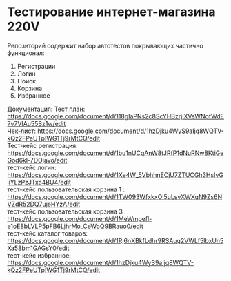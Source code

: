 # Тестирование интернет-магазина 220V


Репозиторий содержит набор автотестов покрывающих частично функционал:

1. Регистрации
2. Логин
3. Поиск
4. Корзина
5. Избранное



Документация:
Тест план: https://docs.google.com/document/d/118gIaPNs2c8ScYHBzrjlXVsWNofWdE7v7VIAu55Sz1w/edit  
Чек-лист: https://docs.google.com/document/d/1hzDjku4WyS9aIjq8WQTV-kQz2FPeUTpIWG1Tj9rMtCQ/edit  
Тест-кейс регистрация: https://docs.google.com/document/d/1bu1nUCqAnW8tJRfP1dNuRNw8KtiGeGod6kl-7DOjavo/edit  
тест-кейс логин: https://docs.google.com/document/d/1Xe4W_5VbhhnECjU7ZTUCGh3HsIvGiiYLzPzJTxa4BU4/edit  
тест-кейс пользовательская корзина 1 : https://docs.google.com/document/d/1TW093WfxkxOl5uLsvXWXqN9Zs6NVZdR52DQ7ujeHYzA/edit  
тест-кейс пользовательская корзина 3 : https://docs.google.com/document/d/1MeWmpefl-e1oE8bLVLP5pFB6LjhrMo_CeWoQ9BRauo0/edit  
тест-кейс каталог товаров: https://docs.google.com/document/d/1Rj6nXBkfLdhr9RSAug2VWLf5lbxUn5Xa58bm1GAGsY0/edit  
тест-кейс избранное: https://docs.google.com/document/d/1hzDjku4WyS9aIjq8WQTV-kQz2FPeUTpIWG1Tj9rMtCQ/edit  

